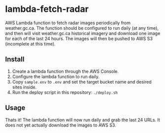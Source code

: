 # lambda-fetch-radar

AWS Lambda function to fetch radar images periodically from weather.gc.ca. The function should be configured to run daily (at any time), and then will visit weather.gc.ca historical imagery and download one image for each of the last 24 hours. The images will then be pushed to AWS S3 (incomplete at this time).

## Install

1. Create a lambda function through the AWS Console.
2. Configure the lambda function to run daily.
3. Copy `sample.env` to `.env` and set the target bucket name and desired sites inside.
4. Run the deploy script in this repository: `./deploy.sh`

## Usage

Thats it! The lambda function will now run daily and grab the last 24 URLs. It does not yet actually download the images to AWS S3.
